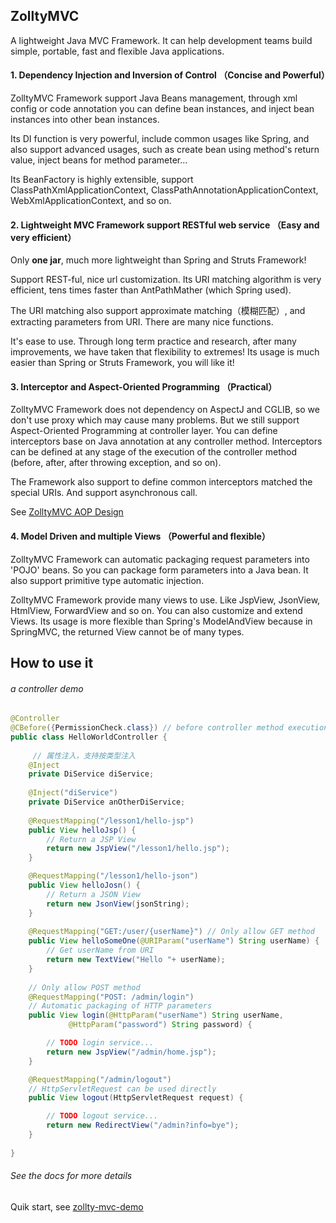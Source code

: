 ZolltyMVC 
----------------------------

A lightweight Java MVC Framework. 
It can help development teams build simple, portable, fast and flexible Java applications.
 
#### 1. Dependency Injection and Inversion of Control （Concise and Powerful）

ZolltyMVC Framework support Java Beans management, through xml config or code annotation you can define bean instances, and inject bean instances into other bean instances.

Its DI function is very powerful, include common usages like Spring, and also support advanced usages, such as create bean using method's return value, inject beans for method parameter...
  
Its BeanFactory is highly extensible, support ClassPathXmlApplicationContext, ClassPathAnnotationApplicationContext, WebXmlApplicationContext, and so on. 
 
#### 2. Lightweight MVC Framework support RESTful web service （Easy and very efficient）

Only **one jar**, much more lightweight than Spring and Struts Framework! 

Support REST-ful, nice url customization. Its URI matching algorithm is very efficient, tens times faster than AntPathMather (which Spring used).

The URI matching also support approximate matching（模糊匹配）, and extracting parameters from URI. There are many nice functions.

It's ease to use. Through long term practice and research, after many improvements, we have taken that flexibility to extremes! Its usage is much easier than Spring or Struts Framework, you will like it!

#### 3. Interceptor and Aspect-Oriented Programming （Practical）

ZolltyMVC Framework does not dependency on AspectJ and CGLIB, so we don't use proxy which may cause many problems. But we still support Aspect-Oriented Programming at controller layer. You can define interceptors base on Java annotation at any controller method. Interceptors can be defined at any stage of the execution of the controller method (before, after, after throwing exception, and so on).

The Framework also support to define common interceptors matched the special URIs. And support asynchronous call.

See [ZolltyMVC AOP Design](https://github.com/zollty-org/zollty-mvc/blob/master/docs/AOP-design.md)


#### 4. Model Driven and multiple Views （Powerful and flexible）

ZolltyMVC Framework can automatic packaging request parameters into 'POJO' beans. So you can package form parameters into a Java bean. It also support primitive type automatic injection.

ZolltyMVC Framework provide many views to use. Like JspView, JsonView, HtmlView, ForwardView and so on. You can also customize and extend Views. Its usage is more flexible than Spring's ModelAndView because in SpringMVC, the returned View cannot be of many types.


How to use it 
---------------------------------------

###### a controller demo 

```java
@Controller
@CBefore({PermissionCheck.class}) // before controller method execution
public class HelloWorldController {
 
     // 属性注入，支持按类型注入
    @Inject
    private DiService diService;
    
    @Inject("diService")
    private DiService anOtherDiService;
    
    @RequestMapping("/lesson1/hello-jsp")
    public View helloJsp() {
        // Return a JSP View
        return new JspView("/lesson1/hello.jsp");
    }

    @RequestMapping("/lesson1/hello-json")
    public View helloJosn() {
        // Return a JSON View
        return new JsonView(jsonString);
    }
    
    @RequestMapping("GET:/user/{userName}") // Only allow GET method 
    public View helloSomeOne(@URIParam("userName") String userName) {
        // Get userName from URI
        return new TextView("Hello "+ userName);
    }
    
    // Only allow POST method 
    @RequestMapping("POST: /admin/login")
    // Automatic packaging of HTTP parameters
    public View login(@HttpParam("userName") String userName, 
             @HttpParam("password") String password) { 

        // TODO login service...
        return new JspView("/admin/home.jsp");
    }

    @RequestMapping("/admin/logout")
    // HttpServletRequest can be used directly
    public View logout(HttpServletRequest request) { 

        // TODO logout service...
        return new RedirectView("/admin?info=bye");
    }
    
}
```
###### See the docs for more details  

Quik start, see [zollty-mvc-demo](https://github.com/zollty/zollty-mvc-demo)
